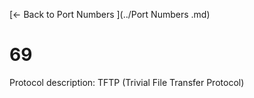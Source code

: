 [← Back to Port Numbers ](../Port Numbers .md)

# 69

Protocol description: TFTP (Trivial File Transfer Protocol)